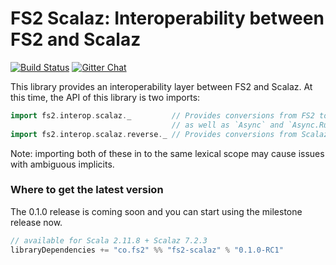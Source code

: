 FS2 Scalaz: Interoperability between FS2 and Scalaz
===============================================

[![Build Status](https://travis-ci.org/functional-streams-for-scala/fs2-scalaz.svg?branch=master)](http://travis-ci.org/functional-streams-for-scala/fs2-scalaz)
[![Gitter Chat](https://badges.gitter.im/functional-streams-for-scala/fs2.svg)](https://gitter.im/functional-streams-for-scala/fs2)

This library provides an interoperability layer between FS2 and Scalaz. At this time, the API of this library is two imports:

```scala
import fs2.interop.scalaz._         // Provides conversions from FS2 to Scalaz (e.g., FS2 Monad to Scalaz Monad)
                                    // as well as `Async` and `Async.Run` instances for Scalaz `Task`
import fs2.interop.scalaz.reverse._ // Provides conversions from Scalaz to FS2 (e.g., Scalaz Monad to FS2 Monad)
```

Note: importing both of these in to the same lexical scope may cause issues with ambiguous implicits.

### <a id="getit"></a> Where to get the latest version ###

The 0.1.0 release is coming soon and you can start using the milestone release now.

```scala
// available for Scala 2.11.8 + Scalaz 7.2.3
libraryDependencies += "co.fs2" %% "fs2-scalaz" % "0.1.0-RC1"
```


